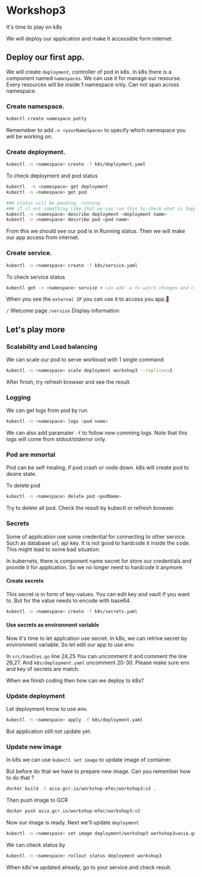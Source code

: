 # Workshop3
It's time to play on k8s

We will deploy our application and make it accessible form internet.



## Deploy our first app.
We will create `deployment`, controller of pod in k8s.
In k8s there is a component named `namespaces`. We can use it for manage our resourse. Every resources will be inside 1 namespace only. Can not span across namespace.

### Create namespace.
```sh
kubectl create namespace patty
```

Rememeber to add `-n <yourNameSpace>` to specify which namespace you will be working on.

### Create deployment.
```sh
kubectl -n <namespace> create -f k8s/deployment.yaml
```

To check deployment and pod status
```sh
kubectl  -n <namespace> get deployment
kubectl -n <namespace> get pod

### status will be pending, running
### if it not something like that we can run this to check what is happen
kubectl -n <namespace> describe deployment <deployment name>
kubectl -n <namespace> describe pod <pod name>
```
From this we should see our pod is in Running status.
Then we will make our app access from internet.

### Create service.
```sh
kubectl -n <namespace> create -f k8s/service.yaml
```
To check service status
```sh
kubectl get -n <namespace> service # can add -w to watch changes and ctrl+c to exit
```
When you see the `external IP` you can use it to access you app.:tada:

`/` Welcome page
`/version` Display information

## Let's play more

### Scalability and Load balancing
We can scale our pod to serve workload with 1 single command.

```sh
kubectl -n <namespace> scale deployment workshop3 --replicas=2
```
After finish, try refresh browser and see the result.

### Logging
We can get logs from pod by run
```sh
kubectl -n <namespace> logs <pod name>
```
We can also add paramater `-f` to follow new comming logs.
Note that this logs will come from stdout/stderror only.

### Pod are mmortal
Pod can be self-healing, if pod crash or node down. k8s will create pod to desire state.

To delete pod
```sh
kubectl -n <namespace> delete pod <podName>
```
Try to delete all pod.
Check the result by kubectl or refresh browser.


### Secrets
Some of application use some credential for connecting to other service. Such as database url, api key.  It is not good to hardcode it inside the code. This might lead to some bad situation.

In kubernets, there is component name secret for store our credentials and provide it for application. So we no longer need to hardcode it anymore.

#### Create secrets
This secret is in form of key-values. You can edit key and vault if you want to.
But for the value needs to encode with base64.

```sh
kubectl -n <namespace> create -f k8s/secrets.yaml
```

#### Use secrets as environment variable
Now it's time to let applcation use secret. In k8s, we can retrive secret by environment variable. So let edit our app to use env.

In `src/handles.go` line 24,25 You can uncomment it and comment the line 26,27.
And `k8s/deployment.yaml` uncomment 20-30.
Please make sure env and key of secrets are match.

When we finish coding then how can we deploy to k8s?
### Update deployment
Let deployment know to use env.
```sh
kubectl -n <namespace> apply -f k8s/deployment.yaml
```
But application still not update yet.

### Update new image
In k8s we can use `kubectl set image` to update image of container.

But before do that we have to prepare new image. Can you remember how to do that ?

```sh
docker build -t asia.gcr.io/workshop-mfec/workshop3:v2 .
```

Then push image to GCR
```sh
docker push asia.gcr.io/workshop-mfec/workshop3:v2
```

Now our image is ready. Next we'll update `deployment`
```sh
kubectl -n <namespace> set image deployment/workshop3 workshop3=asia.gcr.io/workshop-mfec/workshop3:v1
```
We can check status by
```sh
kubectl -n <namespace> rollout status deployment workshop3
```

When k8s've updated already, go to your service and check result.
